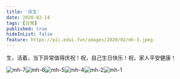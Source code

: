 ```yaml
---
title: '庆生'
date: 2020-02-14 
tags: [日常]
published: true
hideInList: false
feature: https://pic.edui.fun/images/2020/02/mh-3.jpeg
---
```


生，活着，当下异常值得庆祝！祝，自己生日快乐！祝，家人平安健康！

<!--more-->

<gallery>![mh-7](https://pic.edui.fun/images/2020/02/mh-7.jpeg)![mh-6](https://pic.edui.fun/images/2020/02/mh-6.jpeg)![mh-5](https://pic.edui.fun/images/2020/02/mh-5.jpeg)![mh-4](https://pic.edui.fun/images/2020/02/mh-4.jpeg)![mh-2](https://pic.edui.fun/images/2020/02/mh-2.jpeg)![mh-1](https://pic.edui.fun/images/2020/02/mh-1.jpeg)</gallery>